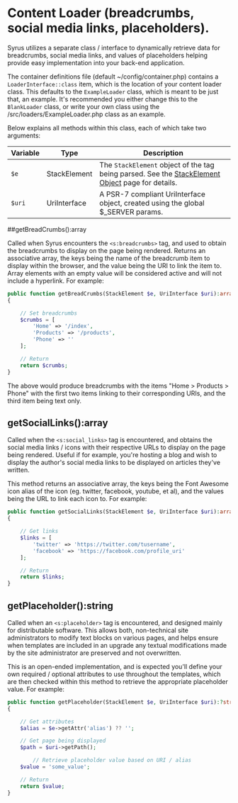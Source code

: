 
# Content Loader (breadcrumbs, social media links, placeholders).

Syrus utilizes a separate class / interface to dynamically retrieve data for breadcrumbs, social media links, and values of placeholders helping provide easy implementation into your back-end application.  

The container definitions file (default ~/config/container.php) contains a `LoaderInterface::class` item, which is the location of your content loader class.  This defaults to the `ExampleLoader` class, which is meant to be just that, an example.  It's recommended you either change this to the `BlankLoader` class, or write your own class using the /src/loaders/ExampleLoader.php class as an example.

Below explains all methods within this class, each of which take two arguments:

Variable | Type | Description
------------- |------------- |------------- 
`$e` | StackElement | The `StackElement` object of the tag being parsed.  See the [StackElement Object](stackelement.md) page for details.
`$uri` | UriInterface | A PSR-7 compliant UriInterface object, created using the global $_SERVER params.


##getBreadCrumbs():array

Called when Syrus encounters the `<s:breadcrumbs>` tag, and used to obtain the breadcrumbs to display on the page being rendered.  Returns an associative array, the keys being the name of the breadcrumb item to display within the browser, and the value being the URI to link the item to.  Array elements with an empty value will be considered active and will not include a hyperlink.  For example:

~~~php
public function getBreadCrumbs(StackElement $e, UriInterface $uri):array
{

    // Set breadcrumbs
    $crumbs = [
        'Home' => '/index', 
        'Products' => '/products', 
        'Phone' => ''
    ];

    // Return
    return $crumbs;
}
~~~

The above would produce breadcrumbs with the items "Home &gt; Products &gt; Phone" with the first two items linking to their corresponding URIs, and the third item being text only.


## getSocialLinks():array

Called when the `<s:social_links>` tag is encountered, and obtains the social media links / icons with their respective URLs to display on the page being rendered.  Useful if for example, you're hosting a blog and wish to display the author's social media links to be displayed on articles they've written.

This method returns an associative array, the keys being the Font Awesome icon alias of the icon (eg. twitter, facebook, youtube, et al), and the values being the URL to link each icon to.  For example:

~~~php
public function getSocialLinks(StackElement $e, UriInterface $uri):array
{

    // Get links
    $links = [
        'twitter' => 'https://twitter.com/tusername', 
        'facebook' => 'https://facebook.com/profile_uri'
    ];

    // Return
    return $links;
}
~~~


## getPlaceholder():string

Called when an `<s:placeholder>` tag is encountered, and designed mainly for distributable software.  This allows both, non-technical site administrators to modify text blocks on various pages, and helps ensure when templates are included in an upgrade any textual modifications made by the site administrator are preserved and not overwritten.

This is an open-ended implementation, and is expected you'll define your own required / optional attributes to use throughout the templates, which are then checked within this method to retrieve the appropriate placeholder value.  For example:

~~~php
public function getPlaceholder(StackElement $e, UriInterface $uri):?string
{

    // Get attributes
    $alias = $e->getAttr('alias') ?? '';

    // Get page being displayed
    $path = $uri->getPath();

        // Retrieve placeholder value based on URI / alias
    $value = 'some_value';

    // Return
    return $value;
}
~~~



